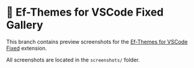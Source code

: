 # 📸 Ef-Themes for VSCode Fixed Gallery

This branch contains preview screenshots for the [Ef-Themes for VSCode Fixed](https://github.com/eziotamburini/ef-themes-vscode-fixed) extension.

All screenshots are located in the `screenshots/` folder.

